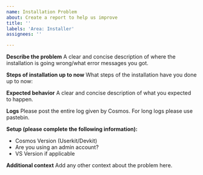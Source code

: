 ```yaml
---
name: Installation Problem
about: Create a report to help us improve
title: ''
labels: 'Area: Installer'
assignees: ''

---
```


**Describe the problem**
A clear and concise description of where the installation is going wrong/what error messages you got.

**Steps of installation up to now**
What steps of the installation have you done up to now:

**Expected behavior**
A clear and concise description of what you expected to happen.

**Logs**
Please post the entire log given by Cosmos. For long logs please use pastebin.

**Setup (please complete the following information):**
 - Cosmos Version (Userkit/Devkit)
 - Are you using an admin account?
 - VS Version if applicable

**Additional context**
Add any other context about the problem here.
